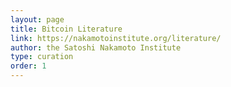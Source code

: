 ```yaml
---
layout: page
title: Bitcoin Literature
link: https://nakamotoinstitute.org/literature/
author: the Satoshi Nakamoto Institute
type: curation
order: 1
---
```

